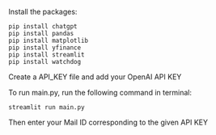 Install the packages:

    pip install chatgpt
    pip install pandas
    pip install matplotlib
    pip install yfinance
    pip install streamlit
    pip install watchdog

Create a API_KEY file and add your OpenAI API KEY

To run main.py, run the following command in terminal:
    
    streamlit run main.py
Then enter your Mail ID corresponding to the given API KEY
